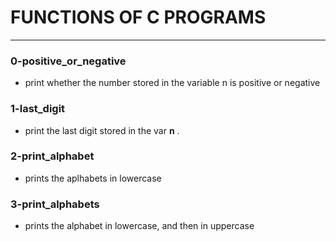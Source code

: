 
# FUNCTIONS OF C PROGRAMS
---

### 0-positive_or_negative
- print whether the number stored in the variable n is positive or negative

### 1-last_digit
- print the last digit stored in the var **n** .

### 2-print_alphabet
- prints the aplhabets in lowercase

### 3-print_alphabets
- prints the alphabet in lowercase, and then in uppercase
